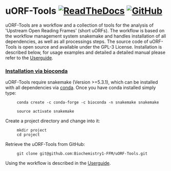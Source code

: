 # uORF-Tools [![ReadTheDocs](https://readthedocs.org/projects/uorf-tools/badge/?version=latest)](https://uorf-tools.readthedocs.io/en/latest/index.html) [![GitHub](https://img.shields.io/github/tag/Biochemistry1-FFM/uORF-Tools.svg)](https://github.com/Biochemistry1-FFM/uORF-Tools)
uORF-Tools are a workflow and a collection of tools for the analysis of 'Upstream Open Reading Frames' (short uORFs).
The workflow is based on the workflow management system snakemake and handles installation of all dependencies,
as well as all processings steps. The source code of uORF-Tools is open source and available under the GPL-3 License.
Installation is described below, for usage examples and detailed a detailed manual please refer to the [Userguide](https://uorf-tools.readthedocs.io/en/latest/index.html).

### <u>Installation via bioconda</u>

uORF-Tools require snakemake (Version >=5.3.1), which can be installed with all dependencies via [conda](https://conda.io/docs/install/quick.html). Once you have conda installed simply type:

         conda create -c conda-forge -c bioconda -n snakemake snakemake
         
         source activate snakemake

Create a project directory and change into it:

         mkdir project
         cd project

Retrieve the uORF-Tools from GitHub:

         git clone git@github.com:Biochemistry1-FFM/uORF-Tools.git

Using the workflow is described in the [Userguide](https://uorf-tools.readthedocs.io/en/latest/index.html).
